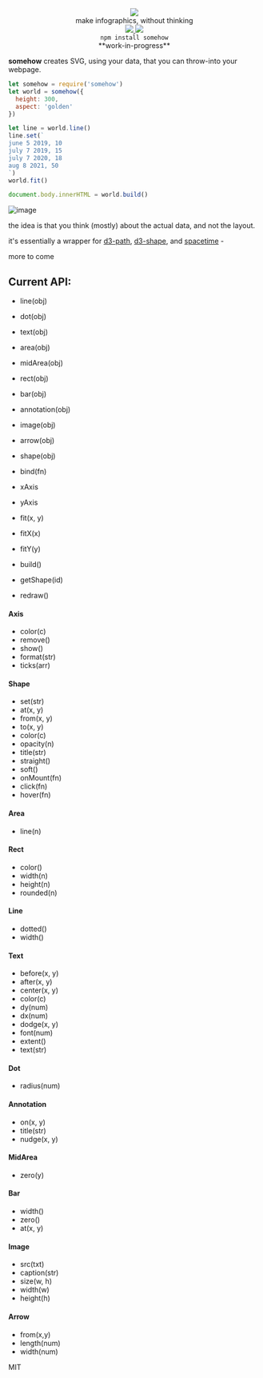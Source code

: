 <div align="center">
  <img src="https://cloud.githubusercontent.com/assets/399657/23590290/ede73772-01aa-11e7-8915-181ef21027bc.png" />
  <div>make infographics, without thinking</div>

  <a href="https://npmjs.org/package/somehow">
    <img src="https://img.shields.io/npm/v/somehow.svg?style=flat-square" />
  </a>
  <a href="https://unpkg.com/somehow">
    <img src="https://badge-size.herokuapp.com/spencermountain/somehow/master/builds/somehow.min.js" />
  </a>
  <!-- <a href="https://nodejs.org/api/documentation.html#documentation_stability_index">
    <img src="https://img.shields.io/badge/stability-stable-green.svg?style=flat-square" />
  </a>
  <a href="https://www.codacy.com/app/spencerkelly86/efrt">
    <img src="https://api.codacy.com/project/badge/grade/fc03e2761c8c471c8f84141abf2704de" />
  </a>
  <a href="https://www.codacy.com/app/spencerkelly86/efrt">
    <img src="https://api.codacy.com/project/badge/Coverage/fc03e2761c8c471c8f84141abf2704de" />
  </a> -->
</div>

<div align="center">
  <code>npm install somehow</code>
</div>

<div align="center">
**work-in-progress**
</div>

**somehow** creates SVG, using your data, that you can throw-into your webpage.

```js
let somehow = require('somehow')
let world = somehow({
  height: 300,
  aspect: 'golden'
})

let line = world.line()
line.set(`
june 5 2019, 10
july 7 2019, 15
july 7 2020, 18
aug 8 2021, 50
`)
world.fit()

document.body.innerHTML = world.build()
```

![image](https://user-images.githubusercontent.com/399657/50016136-4d307a00-ff96-11e8-91f2-bbc476715ecb.png)

the idea is that you think (mostly) about the actual data, and not the layout.

it's essentially a wrapper for [d3-path](https://github.com/d3/d3-path), [d3-shape](https://github.com/d3/d3-shape), and [spacetime](https://github.com/spencermountain/spacetime) -

more to come

## Current API:

- line(obj)
- dot(obj)
- text(obj)
- area(obj)
- midArea(obj)
- rect(obj)
- bar(obj)
- annotation(obj)
- image(obj)
- arrow(obj)
- shape(obj)

- bind(fn)
- xAxis
- yAxis
- fit(x, y)
- fitX(x)
- fitY(y)
- build()
- getShape(id)
- redraw()

#### Axis

- color(c)
- remove()
- show()
- format(str)
- ticks(arr)

#### Shape

- set(str)
- at(x, y)
- from(x, y)
- to(x, y)
- color(c)
- opacity(n)
- title(str)
- straight()
- soft()
- onMount(fn)
- click(fn)
- hover(fn)

#### Area

- line(n)

#### Rect

- color()
- width(n)
- height(n)
- rounded(n)

#### Line

- dotted()
- width()

#### Text

- before(x, y)
- after(x, y)
- center(x, y)
- color(c)
- dy(num)
- dx(num)
- dodge(x, y)
- font(num)
- extent()
- text(str)

#### Dot

- radius(num)

#### Annotation

- on(x, y)
- title(str)
- nudge(x, y)

#### MidArea

- zero(y)

#### Bar

- width()
- zero()
- at(x, y)

#### Image

- src(txt)
- caption(str)
- size(w, h)
- width(w)
- height(h)

#### Arrow

- from(x,y)
- length(num)
- width(num)

MIT
